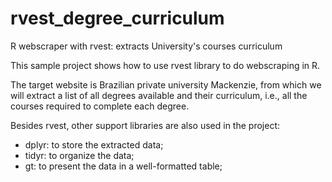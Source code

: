 # rvest_degree_curriculum
R webscraper with rvest: extracts University's courses curriculum

This sample project shows how to use rvest library to do webscraping in R.

The target website is Brazilian private university Mackenzie, from which we will extract a list of all degrees available and their curriculum, i.e., all the courses required to complete each degree.

Besides rvest, other support libraries are also used in the project:
- dplyr: to store the extracted data;
- tidyr: to organize the data;
- gt: to present the data in a well-formatted table;
